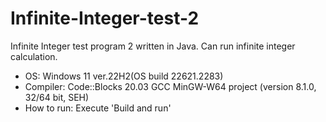 # Infinite-Integer-test-2
Infinite Integer test program 2 written in Java. Can run infinite integer calculation.
- OS: Windows 11 ver.22H2(OS build 22621.2283)
- Compiler: Code::Blocks 20.03 GCC MinGW-W64 project (version 8.1.0, 32/64 bit, SEH)
- How to run: Execute 'Build and run'
